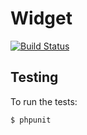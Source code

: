 Widget
======

[![Build Status](https://travis-ci.org/twinh/widget.png?branch=master)](https://travis-ci.org/twinh/widget)

Testing
-------

To run the tests:

    $ phpunit
